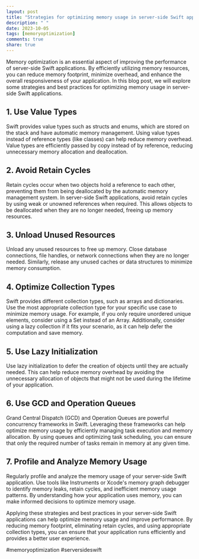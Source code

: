 ```yaml
---
layout: post
title: "Strategies for optimizing memory usage in server-side Swift applications to improve performance"
description: " "
date: 2023-10-05
tags: [memoryoptimization]
comments: true
share: true
---
```


Memory optimization is an essential aspect of improving the performance of server-side Swift applications. By efficiently utilizing memory resources, you can reduce memory footprint, minimize overhead, and enhance the overall responsiveness of your application. In this blog post, we will explore some strategies and best practices for optimizing memory usage in server-side Swift applications.

## 1. Use Value Types

Swift provides value types such as structs and enums, which are stored on the stack and have automatic memory management. Using value types instead of reference types (like classes) can help reduce memory overhead. Value types are efficiently passed by copy instead of by reference, reducing unnecessary memory allocation and deallocation.

## 2. Avoid Retain Cycles

Retain cycles occur when two objects hold a reference to each other, preventing them from being deallocated by the automatic memory management system. In server-side Swift applications, avoid retain cycles by using weak or unowned references when required. This allows objects to be deallocated when they are no longer needed, freeing up memory resources.

## 3. Unload Unused Resources

Unload any unused resources to free up memory. Close database connections, file handles, or network connections when they are no longer needed. Similarly, release any unused caches or data structures to minimize memory consumption.

## 4. Optimize Collection Types

Swift provides different collection types, such as arrays and dictionaries. Use the most appropriate collection type for your specific use case to minimize memory usage. For example, if you only require unordered unique elements, consider using a Set instead of an Array. Additionally, consider using a lazy collection if it fits your scenario, as it can help defer the computation and save memory.

## 5. Use Lazy Initialization

Use lazy initialization to defer the creation of objects until they are actually needed. This can help reduce memory overhead by avoiding the unnecessary allocation of objects that might not be used during the lifetime of your application.

## 6. Use GCD and Operation Queues

Grand Central Dispatch (GCD) and Operation Queues are powerful concurrency frameworks in Swift. Leveraging these frameworks can help optimize memory usage by efficiently managing task execution and memory allocation. By using queues and optimizing task scheduling, you can ensure that only the required number of tasks remain in memory at any given time.

## 7. Profile and Analyze Memory Usage

Regularly profile and analyze the memory usage of your server-side Swift application. Use tools like Instruments or Xcode's memory graph debugger to identify memory leaks, retain cycles, and inefficient memory usage patterns. By understanding how your application uses memory, you can make informed decisions to optimize memory usage.

Applying these strategies and best practices in your server-side Swift applications can help optimize memory usage and improve performance. By reducing memory footprint, eliminating retain cycles, and using appropriate collection types, you can ensure that your application runs efficiently and provides a better user experience.

#memoryoptimization #serversideswift
